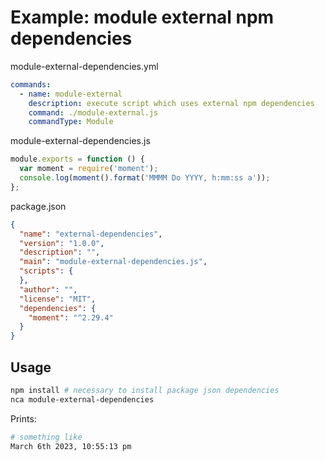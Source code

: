 # Example: module external npm dependencies

module-external-dependencies.yml
```yml
commands:
  - name: module-external
    description: execute script which uses external npm dependencies
    command: ./module-external.js
    commandType: Module
```

module-external-dependencies.js
```js
module.exports = function () {
  var moment = require('moment');
  console.log(moment().format('MMMM Do YYYY, h:mm:ss a'));
};
```

package.json
```json
{
  "name": "external-dependencies",
  "version": "1.0.0",
  "description": "",
  "main": "module-external-dependencies.js",
  "scripts": {
  },
  "author": "",
  "license": "MIT",
  "dependencies": {
    "moment": "^2.29.4"
  }
}
```

## Usage

```bash
npm install # necessary to install package json dependencies
nca module-external-dependencies
```

Prints:
```bash
# something like
March 6th 2023, 10:55:13 pm
```
